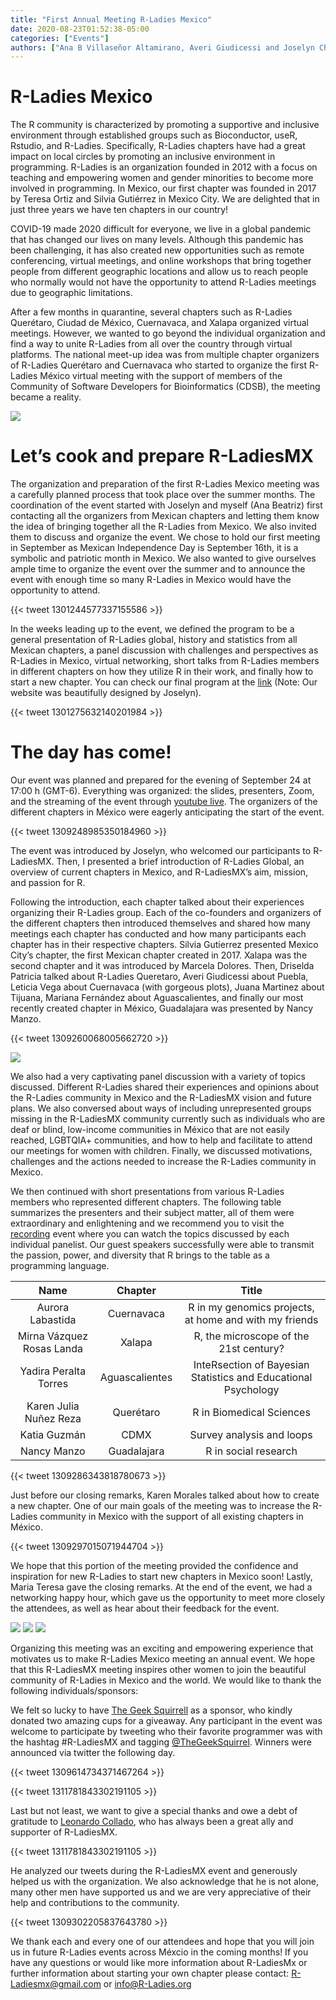 ```yaml
---
title: "First Annual Meeting R-Ladies Mexico"
date: 2020-08-23T01:52:38-05:00
categories: ["Events"]
authors: ["Ana B Villaseñor Altamirano, Averi Giudicessi and Joselyn Chávez"]
---
```


# R-Ladies Mexico 

The R community is characterized by promoting a supportive and inclusive environment through established groups such as Bioconductor, useR, Rstudio, and R-Ladies. Specifically, R-Ladies chapters have had a great impact on local circles by promoting an inclusive environment in programming. R-Ladies is an organization founded in 2012 with a focus on teaching and empowering women and gender minorities to become more involved in programming. In Mexico, our first chapter was founded in 2017 by Teresa Ortiz and Silvia Gutiérrez in Mexico City. We are delighted that in just three years we have ten chapters in our country!  

COVID-19 made 2020 difficult for everyone, we live in a global pandemic that has changed our lives on many levels. Although this pandemic has been challenging, it has also created new opportunities such as remote conferencing, virtual meetings, and online workshops that bring together people from different geographic locations and allow us to reach people who normally would not have the opportunity to attend R-Ladies meetings due to geographic limitations. 

After a few months in quarantine, several chapters such as R-Ladies Querétaro, Ciudad de México, Cuernavaca, and Xalapa organized virtual meetings. However, we wanted to go beyond the individual organization and find a way to unite R-Ladies from all over the country through virtual platforms. The national meet-up idea was from multiple chapter organizers of R-Ladies Querétaro and Cuernavaca who started to organize the first R-Ladies México virtual meeting with the support of members of the Community of Software Developers for Bioinformatics (CDSB), the meeting became a reality. 

[<img src= "https://github.com/RladiesMX/rladiesmxsource/blob/master/assets/images/RMx-allisonhorst.pdf?raw=true" /> ](https://github.com/allisonhorst/stats-illustrations)

# Let’s cook and  prepare R-LadiesMX

The organization and preparation of the first R-Ladies Mexico meeting was a carefully planned process that took place over the summer months. The coordination of the event started with Joselyn and myself (Ana Beatriz) first contacting all the organizers from Mexican chapters and letting them know the idea of bringing together all the R-Ladies from Mexico. We also invited them to discuss and organize the event. We chose to hold our first meeting in September as Mexican Independence Day is September 16th, it is a symbolic and patriotic month in Mexico. We also wanted to give ourselves ample time to organize the event over the summer and to announce the event with enough time so many R-Ladies in Mexico would have the opportunity to attend. 

{{< tweet 1301244577337155586 >}}


In the weeks leading up to the event, we defined the program to be a general presentation of R-Ladies global, history and statistics from all Mexican chapters, a panel discussion with challenges and perspectives as R-Ladies in Mexico, virtual networking, short talks from R-Ladies members in different chapters on how they utilize R in their work, and finally how to start a new chapter. You can check our final program at the [link](https://rladiesmx.netlify.app/en/talk/2020-08-23-meeting2020/) (Note: Our website was beautifully designed by Joselyn).

{{< tweet 1301275632140201984 >}}


# The day has come!

Our event was planned and prepared for the evening of September 24 at 17:00 h (GMT-6). Everything was organized: the slides, presenters, Zoom, and the streaming of the event through [youtube live](https://www.youtube.com/watch?v=Pa1AVNRj-uk). The organizers of the different chapters in México were eagerly anticipating the start of the event. 

{{< tweet 1309248985350184960 >}}


The event was introduced by Joselyn, who welcomed our participants to R-LadiesMX. Then, I presented a brief introduction of R-Ladies Global, an overview of current chapters in Mexico, and R-LadiesMX’s aim, mission, and passion for R. 

Following the introduction, each chapter talked about their experiences organizing their R-Ladies group. Each of the co-founders and organizers of the different chapters then introduced themselves and shared how many meetings each chapter has conducted and how many participants each chapter has in their respective chapters. Silvia Gutierrez presented Mexico City’s chapter, the first Mexican chapter created in 2017. Xalapa was the second chapter and it was introduced by Marcela Dolores. Then, Driselda Patricia talked about R-Ladies Queretaro, Averi Giudicessi about Puebla, Leticia Vega about Cuernavaca (with gorgeous plots), Juana Martinez about Tijuana, Mariana Fernández about Aguascalientes, and finally our most recently created chapter in México, Guadalajara was presented by Nancy Manzo.  

{{< tweet 1309260068005662720 >}}

<img src= "https://github.com/RladiesMX/rladiesmxsource/blob/master/assets/images/rladiesMXmembers.png?raw=true" />

We also had a very captivating panel discussion with a variety of topics discussed. Different R-Ladies shared their experiences and opinions about the R-Ladies community in Mexico and the R-LadiesMX vision and future plans. We also conversed about ways of including unrepresented groups missing in the R-LadiesMX community currently such as individuals who are deaf or blind, low-income communities in México that are not easily reached, LGBTQIA+ communities, and how to help and facilitate to attend our meetings for women with children. Finally, we discussed motivations, challenges and the actions needed to increase the R-Ladies community in Mexico.

We then continued with short presentations from various R-Ladies members who represented different chapters. The following table summarizes the presenters and their subject matter, all of them were extraordinary and enlightening and we recommend you to visit the [recording](https://www.youtube.com/watch?v=Pa1AVNRj-uk) event where you can watch the topics discussed by each individual panelist. Our guest speakers successfully were able to transmit the passion, power, and diversity that R brings to the table as a programming language.


|            Name           |     Chapter    |                              Title                             |
|:-------------------------:|:--------------:|:--------------------------------------------------------------:|
|     Aurora Labastida      |   Cuernavaca   |     R in my genomics projects, at home and with my friends     |
| Mirna Vázquez Rosas Landa |     Xalapa     |             R, the microscope of the 21st century?             |
|   Yadira Peralta Torres   | Aguascalientes | InteRsection of Bayesian Statistics and Educational Psychology |
|   Karen Julia Nuñez Reza  |    Querétaro   |                    R in Biomedical Sciences                    |
|        Katia Guzmán       |      CDMX      |                    Survey analysis and loops                   |
|        Nancy Manzo        |   Guadalajara  |                      R in social research                      |


{{< tweet 1309286343818780673 >}}


Just before our closing remarks, Karen Morales talked about how to create a new chapter. One of our main goals of the meeting was to increase the R-Ladies community in Mexico with the support of all existing chapters in México. 

{{< tweet 1309297015071944704 >}}


We hope that this portion of the meeting provided the confidence and inspiration for new R-Ladies to start new chapters in Mexico soon! Lastly, Maria Teresa gave the closing remarks. At the end of the event, we had a networking happy hour, which gave us the opportunity to meet more closely the attendees, as well as hear about their feedback for the event. 

<img src= "https://github.com/RladiesMX/rladiesmxsource/blob/master/assets/images/rladiesmx2020_1.png?raw=true" />

<img src= "https://github.com/RladiesMX/rladiesmxsource/blob/master/assets/images/rladiesmx2020_2.png?raw=true" />

<img src= "https://github.com/RladiesMX/rladiesmxsource/blob/master/assets/images/rladiesmx2020_3.png?raw=true" />

Organizing this meeting was an exciting and empowering experience that motivates us to make R-Ladies Mexico meeting an annual event. We hope that this R-LadiesMX meeting inspires other women to join the beautiful community of R-Ladies in Mexico and the  world. 
We would like to thank the following individuals/sponsors: 

We felt so lucky to have [The Geek Squirrell](https://www.thegeeksquirrel.com/)  as a sponsor, who kindly donated two amazing cups for a giveaway. Any participant in the event was welcome to participate by tweeting who their favorite programmer was with the hashtag #R-LadiesMX and tagging [@TheGeekSquirrel](https://twitter.com/TheGeekSquirrel). Winners were announced via twitter the following day.
  
 {{< tweet 1309614734371467264 >}}
 
 {{< tweet 1311781843302191105 >}}


Last but not least, we want to give a special thanks and owe a debt of gratitude to [Leonardo Collado](http://lcolladotor.github.io), who has always been a great ally and supporter of R-LadiesMX.
 
{{< tweet 1311781843302191105 >}}

He analyzed our tweets during the R-LadiesMX event and generously helped us with the organization. We also acknowledge that he is not alone, many other men have supported us and we are very appreciative of their help and contributions to the community. 

{{< tweet 1309302205837643780 >}}

We thank each and every one of our attendees and hope that you will join us in future R-Ladies events across Méxcio in the coming months! If you have any questions or would like more information about R-LadiesMx or further information about starting your own chapter please contact: R-Ladiesmx@gmail.com or  info@R-Ladies.org 



